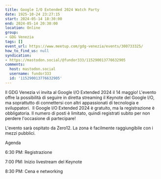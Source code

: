 ```yaml
---
title: Google I/O Extended 2024 Watch Party
date: 1925-10-24 23:27:15
start: 2024-05-14 18:30:00
end: 2024-05-14 20:30:00
location: Online
group:
- GDG Venezia
tags: []
event_url: https://www.meetup.com/gdg-venezia/events/300733325/
how_to_find_us: null
syndication:
- https://mastodon.social/@fundor333/115290013776632905
comments:
  host: mastodon.social
  username: fundor333
  id: '115290013776632905'
---
```


Il GDG Venezia vi invita al Google I/O Extended 2024 il 14 maggio! L'evento offre la possibilità di seguire in diretta streaming il Keynote del Google I/O, ma soprattutto di connettersi con altri appassionati di tecnologia e sviluppatori.&nbsp;
Il Google I/O Extended 2024 è gratuito, ma la registrazione è obbligatoria. Il numero di posti è limitato, quindi registrati subito per non perdere l'occasione di partecipare!

L'evento sarà ospitato da Zero12.
La zona è facilmente raggiungibile con i mezzi pubblici.

Agenda

6:30 PM: Registrazione

7:00 PM: Inizio livestream del Keynote

8:30 PM: Cena e networking

